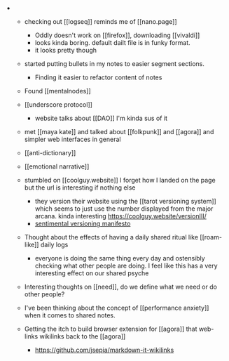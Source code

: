 - * checking out [[logseq]] reminds me of [[nano.page]]
  	* Oddly doesn't work on [[firefox]], downloading [[vivaldi]]
  	* looks kinda boring. default dailt file is in funky format.
  	* it looks pretty though
  * started putting bullets in my notes to easier segment sections. 
  	* Finding it easier to refactor content of notes
  * Found [[mentalnodes]]
  * [[underscore protocol]]
  	* website talks about [[DAO]] I'm kinda sus of it
  * met [[maya kate]] and talked about [[folkpunk]] and [[agora]] and simpler web interfaces in general
  
  * [[anti-dictionary]]
  * [[emotional narrative]]
  * stumbled on [[coolguy.website]] I forget how I landed on the page but the url is interesting if nothing else
  	* they version their website using the [[tarot versioning system]] which seems to just use the number displayed from the major arcana. kinda interesting https://coolguy.website/versionIII/
  	* [sentimental versioning manifesto](http://sentimentalversioning.org)
  * Thought about the effects of having a daily shared ritual like [[roam-like]] daily logs
  	* everyone is doing the same thing every day and ostensibly checking what other people are doing. I feel like this has a very interesting effect on our shared psyche
  * Interesting thoughts on [[need]], do we define what we need or do other people?
  * I've been thinking about the concept of [[performance anxiety]] when it comes to shared notes. 
  * Getting the itch to build browser extension for [[agora]] that web-links wikilinks back to the [[agora]]
  	* https://github.com/jsepia/markdown-it-wikilinks